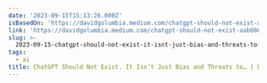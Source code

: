 ```yaml
---
date: '2023-09-15T15:13:26.000Z'
isBasedOn: 'https://davidgolumbia.medium.com/chatgpt-should-not-exist-aab0867abace'
link: 'https://davidgolumbia.medium.com/chatgpt-should-not-exist-aab0867abace'
slug: >-
  2023-09-15-chatgpt-should-not-exist-it-isnt-just-bias-and-threats-to-or-by-david-gol
tags:
  - ai
title: ChatGPT Should Not Exist. It Isn’t Just Bias and Threats to… | by David Gol
---
```


